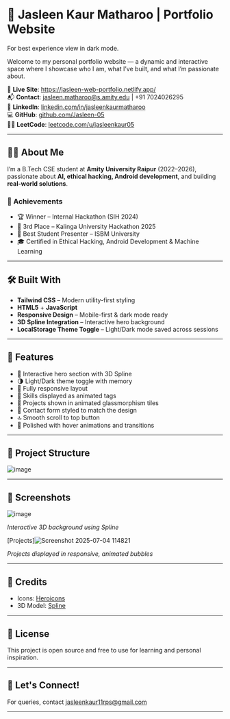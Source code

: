# 💫 Jasleen Kaur Matharoo | Portfolio Website

For best experience view in dark mode.

Welcome to my personal portfolio website — a dynamic and interactive space where I showcase who I am, what I’ve built, and what I’m passionate about.

🔗 **Live Site**: https://jasleen-web-portfolio.netlify.app/                  
📬 **Contact**: jasleen.matharoo@s.amity.edu | +91 7024026295  
🔗 **LinkedIn**: [linkedin.com/in/jasleenkaurmatharoo](http://www.linkedin.com/in/jasleenkaurmatharoo)  
💻 **GitHub**: [github.com/Jasleen-05](https://github.com/Jasleen-05)  
👩‍💻 **LeetCode**: [leetcode.com/u/jasleenkaur05](https://leetcode.com/u/jasleenkaur05)

---

## 👩‍💻 About Me

I’m a B.Tech CSE student at **Amity University Raipur** (2022–2026), passionate about **AI, ethical hacking, Android development**, and building **real-world solutions**.

### 🌟 Achievements
- 🏆 Winner – Internal Hackathon (SIH 2024)
- 🥉 3rd Place – Kalinga University Hackathon 2025
- 🥇 Best Student Presenter – ISBM University
- 🎓 Certified in Ethical Hacking, Android Development & Machine Learning

---

## 🛠️ Built With

- **Tailwind CSS** – Modern utility-first styling
- **HTML5** + **JavaScript**
- **Responsive Design** – Mobile-first & dark mode ready
- **3D Spline Integration** – Interactive hero background
- **LocalStorage Theme Toggle** – Light/Dark mode saved across sessions

---

## 🚀 Features

- 🎯 Interactive hero section with 3D Spline
- 🌗 Light/Dark theme toggle with memory
- 📱 Fully responsive layout
- 🧠 Skills displayed as animated tags
- 🧩 Projects shown in animated glassmorphism tiles
- 💬 Contact form styled to match the design
- 🔝 Smooth scroll to top button
- 💅 Polished with hover animations and transitions

---

## 📂 Project Structure
![image](https://github.com/user-attachments/assets/89b9f5b1-3145-4e3c-b788-acf3b0313278)


---

## 🧪 Screenshots

![image](https://github.com/user-attachments/assets/9b5a8fca-d4a2-4efa-859c-21de4ff6639b)

_Interactive 3D background using Spline_

[Projects]![Screenshot 2025-07-04 114821](https://github.com/user-attachments/assets/fb1b8e31-0f95-4eb2-9aeb-01e1a9eaa5a9)

_Projects displayed in responsive, animated bubbles_

---

## 🙌 Credits

- Icons: [Heroicons](https://heroicons.com)
- 3D Model: [Spline](https://spline.design/)

---

## 📌 License

This project is open source and free to use for learning and personal inspiration.

---

## 🤝 Let's Connect!

For queries, contact jasleenkaur11rps@gmail.com

---
